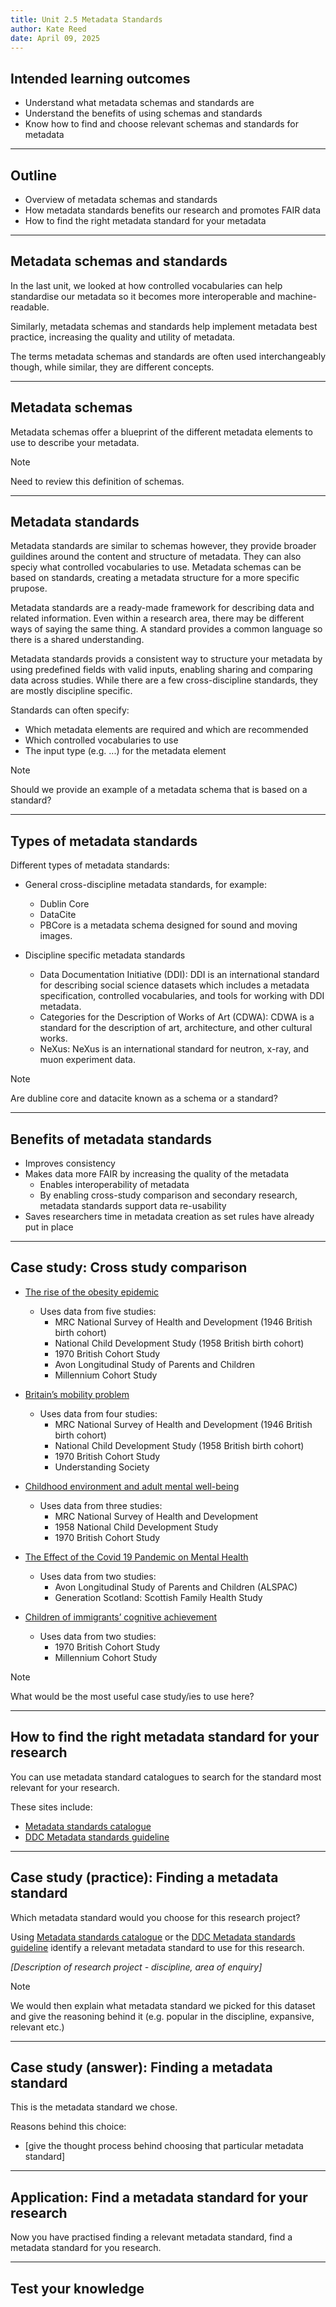 ```yaml
---
title: Unit 2.5 Metadata Standards
author: Kate Reed
date: April 09, 2025
---
```

## Intended learning outcomes 

- Understand what metadata schemas and standards are
- Understand the benefits of using schemas and standards
- Know how to find and choose relevant schemas and standards for metadata

---

## Outline

- Overview of metadata schemas and standards
- How metadata standards benefits our research and promotes FAIR data
- How to find the right metadata standard for your metadata

---

## Metadata schemas and standards

In the last unit, we looked at how controlled vocabularies can help standardise our metadata so it becomes more interoperable and machine-readable.

Similarly, metadata schemas and standards help implement metadata best practice, increasing the quality and utility of metadata.

The terms metadata schemas and standards are often used interchangeably though, while similar, they are different concepts.

---

## Metadata schemas

Metadata schemas offer a blueprint of the different metadata elements to use to describe your metadata.

>[!NOTE]
> Need to review this definition of schemas. 
---

## Metadata standards

Metadata standards are similar to schemas however, they provide broader guildines around the content and structure of metadata. They can also speciy what controlled vocabularies to use. Metadata schemas can be based on standards, creating a metadata structure for a more specific prupose. 

Metadata standards are a ready-made framework for describing data and related information. Even within a research area, there may be different ways of saying the same thing. A standard provides a common language so there is a shared understanding. 

Metadata standards provids a consistent way to structure your metadata by using predefined fields with valid inputs, enabling sharing and comparing data across studies. While there are a few cross-discipline standards, they are mostly discipline specific. 

Standards can often specify:
- Which metadata elements are required and which are recommended
- Which controlled vocabularies to use
- The input type (e.g. ...) for the metadata element

>[!NOTE]
> Should we provide an example of a metadata schema that is based on a standard?

---

## Types of metadata standards

Different types of metadata standards:
- General cross-discipline metadata standards, for example:
  - Dublin Core
  - DataCite
  - PBCore is a metadata schema designed for sound and moving images.
    
- Discipline specific metadata standards
  - Data Documentation Initiative (DDI): DDI is an international standard for describing social science datasets which includes a metadata specification, controlled vocabularies, and tools for working with DDI metadata.
  - Categories for the Description of Works of Art (CDWA): CDWA is a standard for the description of art, architecture, and other cultural works.
  - NeXus: NeXus is an international standard for neutron, x-ray, and muon experiment data.

>[!NOTE]
> Are dubline core and datacite known as a schema or a standard?

---

## Benefits of metadata standards

- Improves consistency
- Makes data more FAIR by increasing the quality of the metadata
  - Enables interoperability of metadata
  - By enabling  cross-study comparison and secondary research, metadata standards support data re-usability
- Saves researchers time in metadata creation as set rules have already put in place

---

## Case study: Cross study comparison

- [The rise of the obesity epidemic](https://learning.closer.ac.uk/researchcasestudies/the-rise-of-the-obesity-epidemic/)
  - Uses data from five studies:
    - MRC National Survey of Health and Development (1946 British birth cohort)
    - National Child Development Study (1958 British birth cohort)
    - 1970 British Cohort Study
    - Avon Longitudinal Study of Parents and Children
    - Millennium Cohort Study

- [Britain’s mobility problem](https://learning.closer.ac.uk/researchcasestudies/britains-mobility-problem/)
  - Uses data from four studies:
    - MRC National Survey of Health and Development (1946 British birth cohort)
    - National Child Development Study (1958 British birth cohort)
    - 1970 British Cohort Study
    - Understanding Society

- [Childhood environment and adult mental well-being](https://learning.closer.ac.uk/researchcasestudies/childhood-environment-and-adult-mental-well-being/)
  - Uses data from three studies:
    - MRC National Survey of Health and Development
    - 1958 National Child Development Study
    - 1970 British Cohort Study

- [The Effect of the Covid 19 Pandemic on Mental Health](https://learning.closer.ac.uk/researchcasestudies/the-effect-of-the-covid-19-pandemic-on-mental-health/)
  - Uses data from two studies:
    - Avon Longitudinal Study of Parents and Children (ALSPAC)
    - Generation Scotland: Scottish Family Health Study
   
- [Children of immigrants’ cognitive achievement](https://learning.closer.ac.uk/researchcasestudies/children-of-immigrants-cognitive-achievement/)
  - Uses data from two studies:
    - 1970 British Cohort Study
    - Millennium Cohort Study

>[!NOTE]
> What would be the most useful case study/ies to use here?

---

## How to find the right metadata standard for your research

You can use metadata standard catalogues to search for the standard most relevant for your research.

These sites include:
- [Metadata standards catalogue](https://rdamsc.bath.ac.uk/subject-index)
- [DDC Metadata standards guideline](https://www.dcc.ac.uk/guidance/standards/metadata)

---

## Case study (practice): Finding a metadata standard

Which metadata standard would you choose for this research project?

Using [Metadata standards catalogue](https://rdamsc.bath.ac.uk/subject-index) or the [DDC Metadata standards guideline](https://www.dcc.ac.uk/guidance/standards/metadata) identify a relevant metadata standard to use for this research.

_[Description of research project - discipline, area of enquiry]_

>[!NOTE]
> We would then explain what metadata standard we picked for this dataset and give the reasoning behind it (e.g. popular in the discipline, expansive, relevant etc.)

---

## Case study (answer): Finding a metadata standard

This is the metadata standard we chose.

Reasons behind this choice:
- [give the thought process behind choosing that particular metadata standard]

---

## Application: Find a metadata standard for your research

Now you have practised finding a relevant metadata standard, find a metadata standard for you research.

---

## Test your knowledge


